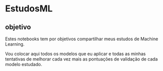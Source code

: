 # EstudosML

## objetivo
Estes notebooks tem por objetivos compartilhar meus estudos de Machine Learning.

Vou colocar aqui todos os modelos que eu aplicar e todas as minhas tentativas 
de melhorar cada vez mais as pontuações de validação de cada modelo  estudado.
